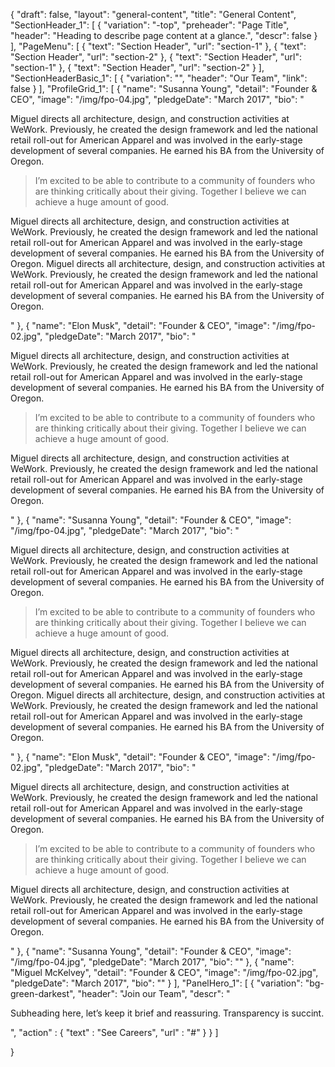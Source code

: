 {
   "draft": false,
   "layout": "general-content",
   "title": "General Content",
   "SectionHeader_1": [
    {
      "variation": "-top",
      "preheader": "Page Title",
      "header": "Heading to describe page content at a glance.",
      "descr": false
    }
  ],
  "PageMenu": [
    {
      "text": "Section Header",
      "url": "section-1"
    },
    {
      "text": "Section Header",
      "url": "section-2"
    },
    {
      "text": "Section Header",
      "url": "section-1"
    },
    {
      "text": "Section Header",
      "url": "section-2"
    }
	],
	"SectionHeaderBasic_1": [
    {
      "variation": "",
      "header": "Our Team",
      "link": false
    }
  ],
	"ProfileGrid_1": [
    {
        "name": "Susanna Young",
        "detail": "Founder & CEO",
        "image": "/img/fpo-04.jpg",
        "pledgeDate": "March 2017",
        "bio": "<p>Miguel directs all architecture, design, and construction activities at WeWork. Previously, he created the design framework and led the national retail roll-out for American Apparel and was involved in the early-stage development of several companies. He earned his BA from the University of Oregon.</p><blockquote>I’m excited to be able to contribute to a community of founders who are thinking critically about their giving. Together I believe we can achieve a huge amount of good.</blockquote><p>Miguel directs all architecture, design, and construction activities at WeWork. Previously, he created the design framework and led the national retail roll-out for American Apparel and was involved in the early-stage development of several companies. He earned his BA from the University of Oregon. Miguel directs all architecture, design, and construction activities at WeWork. Previously, he created the design framework and led the national retail roll-out for American Apparel and was involved in the early-stage development of several companies. He earned his BA from the University of Oregon.</p>"
    },
    {
        "name": "Elon Musk",
        "detail": "Founder & CEO",
        "image": "/img/fpo-02.jpg",
        "pledgeDate": "March 2017",
        "bio": "<p>Miguel directs all architecture, design, and construction activities at WeWork. Previously, he created the design framework and led the national retail roll-out for American Apparel and was involved in the early-stage development of several companies. He earned his BA from the University of Oregon.</p><blockquote>I’m excited to be able to contribute to a community of founders who are thinking critically about their giving. Together I believe we can achieve a huge amount of good.</blockquote><p>Miguel directs all architecture, design, and construction activities at WeWork. Previously, he created the design framework and led the national retail roll-out for American Apparel and was involved in the early-stage development of several companies. He earned his BA from the University of Oregon.</p>"
    },
    {
        "name": "Susanna Young",
        "detail": "Founder & CEO",
        "image": "/img/fpo-04.jpg",
        "pledgeDate": "March 2017",
        "bio": "<p>Miguel directs all architecture, design, and construction activities at WeWork. Previously, he created the design framework and led the national retail roll-out for American Apparel and was involved in the early-stage development of several companies. He earned his BA from the University of Oregon.</p><blockquote>I’m excited to be able to contribute to a community of founders who are thinking critically about their giving. Together I believe we can achieve a huge amount of good.</blockquote><p>Miguel directs all architecture, design, and construction activities at WeWork. Previously, he created the design framework and led the national retail roll-out for American Apparel and was involved in the early-stage development of several companies. He earned his BA from the University of Oregon. Miguel directs all architecture, design, and construction activities at WeWork. Previously, he created the design framework and led the national retail roll-out for American Apparel and was involved in the early-stage development of several companies. He earned his BA from the University of Oregon.</p>"
    },
    {
        "name": "Elon Musk",
        "detail": "Founder & CEO",
        "image": "/img/fpo-02.jpg",
        "pledgeDate": "March 2017",
        "bio": "<p>Miguel directs all architecture, design, and construction activities at WeWork. Previously, he created the design framework and led the national retail roll-out for American Apparel and was involved in the early-stage development of several companies. He earned his BA from the University of Oregon.</p><blockquote>I’m excited to be able to contribute to a community of founders who are thinking critically about their giving. Together I believe we can achieve a huge amount of good.</blockquote><p>Miguel directs all architecture, design, and construction activities at WeWork. Previously, he created the design framework and led the national retail roll-out for American Apparel and was involved in the early-stage development of several companies. He earned his BA from the University of Oregon.</p>"
    },
    {
        "name": "Susanna Young",
        "detail": "Founder & CEO",
        "image": "/img/fpo-04.jpg",
        "pledgeDate": "March 2017",
        "bio": ""
    },
    {
        "name": "Miguel McKelvey",
        "detail": "Founder & CEO",
        "image": "/img/fpo-02.jpg",
        "pledgeDate": "March 2017",
        "bio": ""
    }
  ],
  "PanelHero_1": [
    {
        "variation": "bg-green-darkest",
        "header": "Join our Team",
        "descr": "<p>Subheading here, let’s keep it brief and reassuring. Transparency is succint.</p>",
        "action" : {
            "text" : "See Careers",
            "url" : "#"
        }
    }
  ]

   
}